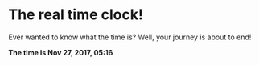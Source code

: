 # The real time clock!

Ever wanted to know what the time is? Well, your journey is about to end!

**The time is Nov 27, 2017, 05:16**